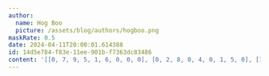 ```yaml
---
author:
  name: Hog Boo
  picture: /assets/blog/authors/hogboo.png
maskRate: 0.5
date: 2024-04-11T20:00:01.614388
id: 14d5e784-f83e-11ee-901b-f7363dc83486
content: '[[0, 7, 9, 5, 1, 6, 0, 0, 0], [0, 2, 8, 0, 4, 0, 1, 5, 0], [1, 5, 3, 0, 0, 0, 0, 0, 6], [5, 1, 0, 0, 0, 8, 0, 3, 7], [0, 0, 0, 0, 0, 0, 9, 1, 0], [7, 0, 0, 1, 3, 4, 8, 0, 5], [0, 0, 5, 8, 6, 1, 7, 0, 3], [9, 3, 1, 4, 0, 0, 0, 6, 0], [8, 6, 0, 0, 0, 0, 0, 0, 1]]'
---
```


